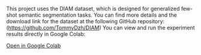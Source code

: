 This project uses the DIAM dataset, which is designed for generalized few-shot semantic segmentation tasks. You can find more details and the download link for the dataset at the following GitHub repository:
(https://github.com/TommyDzh/DIAM)
You can view and run the experiment results directly in Google Colab:

[Open in Google Colab](https://colab.research.google.com/drive/1u15Q9RuJrLMFEpJfvdb-di6QC-ZRgN6f?usp=sharing)
 
